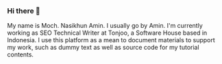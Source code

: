 ### Hi there 👋

<!--
**emenamin/emenamin** is a ✨ _special_ ✨ repository because its `README.md` (this file) appears on your GitHub profile.

Here are some ideas to get you started:

- 🔭 I’m currently working on ...
- 🌱 I’m currently learning UX Writing, UI/UX Design, Digital Marketing
- 👯 I’m looking to collaborate on ...
- 🤔 I’m looking for help with ...
- 💬 Ask me about ...
- 📫 How to reach me: mochnasikhunamin.work@gmail.com
- 😄 Pronouns: He/Him
- ⚡ Fun fact: 
-->

My name is Moch. Nasikhun Amin. I usually go by Amin. 
I'm currently working as SEO Technical Writer at Tonjoo, a Software House based in Indonesia.
I use this platform as a mean to document materials to support my work, such as dummy text as well as source code for my tutorial contents.
